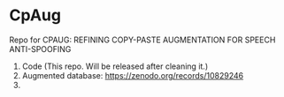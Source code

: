 # CpAug
Repo for CPAUG: REFINING COPY-PASTE AUGMENTATION FOR SPEECH ANTI-SPOOFING
1. Code (This repo. Will be released after cleaning it.)
2. Augmented database: https://zenodo.org/records/10829246
3. 
